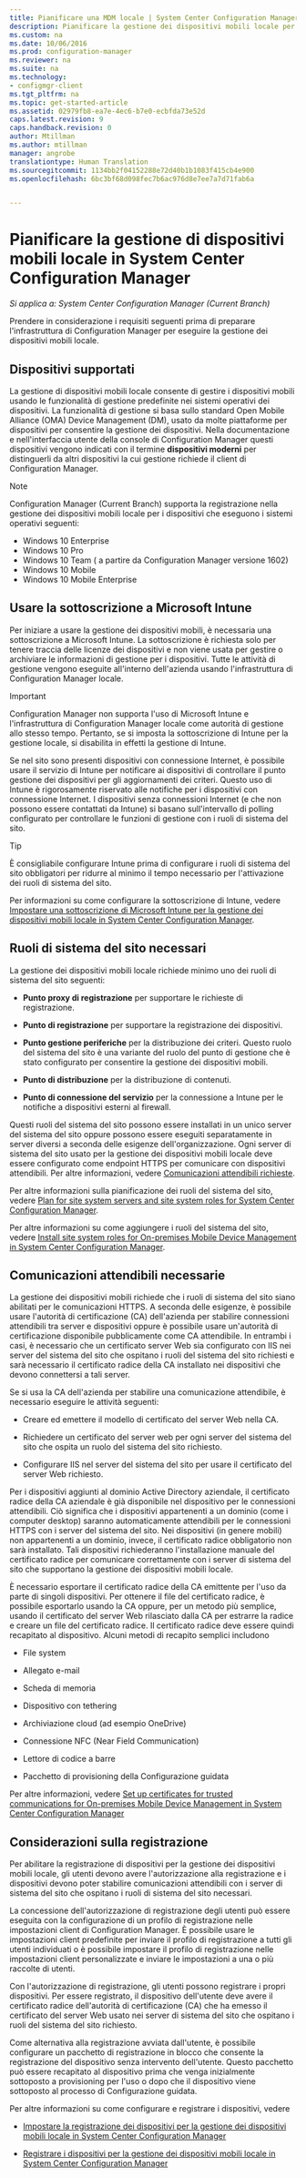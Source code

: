 ```yaml
---
title: Pianificare una MDM locale | System Center Configuration Manager
description: Pianificare la gestione dei dispositivi mobili locale per gestire dispositivi mobili in System Center Configuration Manager.
ms.custom: na
ms.date: 10/06/2016
ms.prod: configuration-manager
ms.reviewer: na
ms.suite: na
ms.technology:
- configmgr-client
ms.tgt_pltfrm: na
ms.topic: get-started-article
ms.assetid: 02979fb8-ea7e-4ec6-b7e0-ecbfda73e52d
caps.latest.revision: 9
caps.handback.revision: 0
author: Mtillman
ms.author: mtillman
manager: angrobe
translationtype: Human Translation
ms.sourcegitcommit: 1134bb2f04152288e72d40b1b1083f415cb4e900
ms.openlocfilehash: 6bc3bf68d098fec7b6ac976d8e7ee7a7d71fab6a


---
```

# <a name="plan-for-on-premises-mobile-device-management-in-system-center-configuration-manager"></a>Pianificare la gestione di dispositivi mobili locale in System Center Configuration Manager

*Si applica a: System Center Configuration Manager (Current Branch)*

Prendere in considerazione i requisiti seguenti prima di preparare l'infrastruttura di Configuration Manager per eseguire la gestione dei dispositivi mobili locale.

##  <a name="a-namebkmkdevicesa-supported-devices"></a><a name="bkmk_devices"></a> Dispositivi supportati  
 La gestione di dispositivi mobili locale consente di gestire i dispositivi mobili usando le funzionalità di gestione predefinite nei sistemi operativi dei dispositivi.  La funzionalità di gestione si basa sullo standard Open Mobile Alliance (OMA) Device Management (DM), usato da molte piattaforme per dispositivi per consentire la gestione dei dispositivi.  Nella documentazione e nell'interfaccia utente della console di Configuration Manager questi dispositivi vengono indicati con il termine **dispositivi moderni** per distinguerli da altri dispositivi la cui gestione richiede il client di Configuration Manager.  

 > [!NOTE]  
>  Configuration Manager (Current Branch) supporta la registrazione nella gestione dei dispositivi mobili locale per i dispositivi che eseguono i sistemi operativi seguenti:  
>   
>  -   Windows 10 Enterprise  
> -   Windows 10 Pro  
> -   Windows 10 Team \( a partire da Configuration Manager versione 1602\)  
> -   Windows 10 Mobile  
> -   Windows 10 Mobile Enterprise   

##  <a name="a-namebkmkintunea-use-of-the-microsoft-intune-subscription"></a><a name="bkmk_intune"></a> Usare la sottoscrizione a Microsoft Intune  
 Per iniziare a usare la gestione dei dispositivi mobili, è necessaria una sottoscrizione a Microsoft Intune. La sottoscrizione è richiesta solo per tenere traccia delle licenze dei dispositivi e non viene usata per gestire o archiviare le informazioni di gestione per i dispositivi. Tutte le attività di gestione vengono eseguite all'interno dell'azienda usando l'infrastruttura di Configuration Manager locale.  

> [!IMPORTANT]  
>  Configuration Manager non supporta l'uso di Microsoft Intune e l'infrastruttura di Configuration Manager locale come autorità di gestione allo stesso tempo. Pertanto, se si imposta la sottoscrizione di Intune per la gestione locale, si disabilita in effetti la gestione di Intune.  

 Se nel sito sono presenti dispositivi con connessione Internet, è possibile usare il servizio di Intune per notificare ai dispositivi di controllare il punto gestione dei dispositivi per gli aggiornamenti dei criteri. Questo uso di  Intune è rigorosamente riservato alle notifiche per i dispositivi con connessione Internet. I dispositivi senza connessioni Internet (e che non possono essere contattati da Intune) si basano sull'intervallo di polling configurato per controllare le funzioni di gestione con i ruoli di sistema del sito.  

> [!TIP]  
>  È consigliabile configurare Intune prima di configurare i ruoli di sistema del sito obbligatori per ridurre al minimo il tempo necessario per l'attivazione dei ruoli di sistema del sito.  

 Per informazioni su come configurare la sottoscrizione di Intune, vedere [Impostare una sottoscrizione di Microsoft Intune per la gestione dei dispositivi mobili locale in System Center Configuration Manager](../../mdm/get-started/set-up-intune-subscription-on-premises-mdm.md).  

##  <a name="a-namebkmkrolesa-required-site-system-roles"></a><a name="bkmk_roles"></a> Ruoli di sistema del sito necessari  
 La gestione dei dispositivi mobili locale richiede minimo uno dei ruoli di sistema del sito seguenti:  

-   **Punto proxy di registrazione** per supportare le richieste di registrazione.  

-   **Punto di registrazione** per supportare la registrazione dei dispositivi.  

-   **Punto gestione periferiche** per la distribuzione dei criteri. Questo ruolo del sistema del sito è una variante del ruolo del punto di gestione che è stato configurato per consentire la gestione dei dispositivi mobili.  

-   **Punto di distribuzione** per la distribuzione di contenuti.  

-   **Punto di connessione del servizio** per la connessione a Intune per le notifiche a dispositivi esterni al firewall.  

 Questi ruoli del sistema del sito possono essere installati in un unico server del sistema del sito oppure possono essere eseguiti separatamente in server diversi a seconda delle esigenze dell'organizzazione. Ogni server di sistema del sito usato per la gestione dei dispositivi mobili locale deve essere configurato come endpoint HTTPS per comunicare con dispositivi attendibili. Per altre informazioni, vedere [Comunicazioni attendibili richieste](#bkmk_trustedComs).  

 Per altre informazioni sulla pianificazione dei ruoli del sistema del sito, vedere [Plan for site system servers and site system roles for System Center Configuration Manager](../../core/plan-design/hierarchy/plan-for-site-system-servers-and-site-system-roles.md).  

 Per altre informazioni su come aggiungere i ruoli del sistema del sito, vedere [Install site system roles for On-premises Mobile Device Management in System Center Configuration Manager](../../mdm/get-started/install-site-system-roles-for-on-premises-mdm.md).  

##  <a name="a-namebkmktrustedcomsa-required-trusted-communications"></a><a name="bkmk_trustedComs"></a> Comunicazioni attendibili necessarie  
 La gestione dei dispositivi mobili richiede che i ruoli di sistema del sito siano abilitati per le comunicazioni HTTPS. A seconda delle esigenze, è possibile usare l'autorità di certificazione (CA) dell'azienda per stabilire connessioni attendibili tra server e dispositivi oppure è possibile usare un'autorità di certificazione disponibile pubblicamente come CA attendibile.  In entrambi i casi, è necessario che un certificato server Web sia configurato con IIS nei server del sistema del sito che ospitano i ruoli del sistema del sito richiesti e sarà necessario il certificato radice della CA installato nei dispositivi che devono connettersi a tali server.  

 Se si usa la CA dell'azienda per stabilire una comunicazione attendibile, è necessario eseguire le attività seguenti:  

-   Creare ed emettere il modello di certificato del server Web nella CA.  

-   Richiedere un certificato del server web per ogni server del sistema del sito che ospita un ruolo del sistema del sito richiesto.  

-   Configurare IIS nel server del sistema del sito per usare il certificato del server Web richiesto.  

 Per i dispositivi aggiunti al dominio Active Directory aziendale, il certificato radice della CA aziendale è già disponibile nel dispositivo per le connessioni attendibili. Ciò significa che i dispositivi appartenenti a un dominio (come i computer desktop) saranno automaticamente attendibili per le connessioni HTTPS con i server del sistema del sito. Nei dispositivi (in genere mobili) non appartenenti a un dominio, invece, il certificato radice obbligatorio non sarà installato. Tali dispositivi richiederanno l'installazione manuale del certificato radice per comunicare correttamente con i server di sistema del sito che supportano la gestione dei dispositivi mobili locale.  

 È necessario esportare il certificato radice della CA emittente per l'uso da parte di singoli dispositivi. Per ottenere il file del certificato radice, è possibile esportarlo usando la CA oppure, per un metodo più semplice, usando il certificato del server Web rilasciato dalla CA per estrarre la radice e creare un file del certificato radice.   Il certificato radice deve essere quindi recapitato al dispositivo.  Alcuni metodi di recapito semplici includono  

-   File system  

-   Allegato e-mail  

-   Scheda di memoria  

-   Dispositivo con tethering  

-   Archiviazione cloud (ad esempio OneDrive)  

-   Connessione NFC (Near Field Communication)  

-   Lettore di codice a barre  

-   Pacchetto di provisioning della Configurazione guidata  

 Per altre informazioni, vedere [Set up certificates for trusted communications for On-premises Mobile Device Management in System Center Configuration Manager](../../mdm/get-started/set-up-certificates-on-premises-mdm.md)  

##  <a name="a-namebkmkenrollmenta-enrollment-considerations"></a><a name="bkmk_enrollment"></a> Considerazioni sulla registrazione  
 Per abilitare la registrazione di dispositivi per la gestione dei dispositivi mobili locale, gli utenti devono avere l'autorizzazione alla registrazione e i dispositivi devono poter stabilire comunicazioni attendibili con i server di sistema del sito che ospitano i ruoli di sistema del sito necessari.  

 La concessione dell'autorizzazione di registrazione degli utenti può essere eseguita con la configurazione di un profilo di registrazione nelle impostazioni client di Configuration Manager. È possibile usare le impostazioni client predefinite per inviare il profilo di registrazione a tutti gli utenti individuati o è possibile impostare il profilo di registrazione nelle impostazioni client personalizzate e inviare le impostazioni a una o più raccolte di utenti.  

 Con l'autorizzazione di registrazione, gli utenti possono registrare i propri dispositivi. Per essere registrato, il dispositivo dell'utente deve avere il certificato radice dell'autorità di certificazione (CA) che ha emesso il certificato del server Web usato nei server di sistema del sito che ospitano i ruoli del sistema del sito richiesto.  

 Come alternativa alla registrazione avviata dall'utente, è possibile configurare un pacchetto di registrazione in blocco che consente la registrazione del dispositivo senza intervento dell'utente. Questo pacchetto può essere recapitato al dispositivo prima che venga inizialmente sottoposto a provisioning per l'uso o dopo che il dispositivo viene sottoposto al processo di Configurazione guidata.  

 Per altre informazioni su come configurare e registrare i dispositivi, vedere  

-   [Impostare la registrazione dei dispositivi per la gestione dei dispositivi mobili locale in System Center Configuration Manager](../../mdm/get-started/set-up-device-enrollment-on-premises-mdm.md)  

-   [Registrare i dispositivi per la gestione dei dispositivi mobili locale in System Center Configuration Manager](../../mdm/deploy-use/enroll-devices-on-premises-mdm.md)  



<!--HONumber=Nov16_HO1-->



